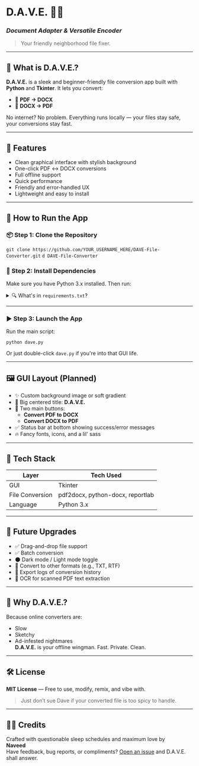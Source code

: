 # D.A.V.E. 🧠📄

### _Document Adapter & Versatile Encoder_

> Your friendly neighborhood file fixer.

---

## 🔧 What is D.A.V.E.?

**D.A.V.E.** is a sleek and beginner-friendly file conversion app built with **Python** and **Tkinter**. It lets you convert:

- 📄 **PDF → DOCX**
- 📃 **DOCX → PDF**

No internet? No problem. Everything runs locally — your files stay safe, your conversions stay fast.

---

## 🎯 Features

- Clean graphical interface with stylish background
- One-click PDF ↔ DOCX conversions
- Full offline support
- Quick performance
- Friendly and error-handled UX
- Lightweight and easy to install

---

## 🚀 How to Run the App

### 📦 Step 1: Clone the Repository

`git clone https://github.com/YOUR_USERNAME_HERE/DAVE-File-Converter.git`
`d DAVE-File-Converter`

### 🧰 Step 2: Install Dependencies

Make sure you have Python 3.x installed. Then run:

<details>
<summary>🔍 What's in <code>requirements.txt</code>?</summary>

- `pdf2docx` – For converting PDF to DOCX
- `python-docx` – For DOCX creation
- `reportlab` – For generating PDFs
- `tkinter` – For the GUI (comes pre-installed with most Python setups)

</details>

---

### ▶️ Step 3: Launch the App

Run the main script:

`python dave.py`

Or just double-click `dave.py` if you're into that GUI life.

---

## 🖼️ GUI Layout (Planned)

- ✨ Custom background image or soft gradient
- 🧠 Big centered title: **D.A.V.E.**
- 📂 Two main buttons:
  - **Convert PDF to DOCX**
  - **Convert DOCX to PDF**
- ✅ Status bar at bottom showing success/error messages
- 🔥 Fancy fonts, icons, and a lil' sass

---

## 🧠 Tech Stack

| Layer           | Tech Used                        |
| --------------- | -------------------------------- |
| GUI             | Tkinter                          |
| File Conversion | pdf2docx, python-docx, reportlab |
| Language        | Python 3.x                       |

---

## 🔮 Future Upgrades

- ✅ Drag-and-drop file support
- ✅ Batch conversion
- 🌑 Dark mode / Light mode toggle
- 💼 Convert to other formats (e.g., TXT, RTF)
- 💾 Export logs of conversion history
- 🧠 OCR for scanned PDF text extraction

---

## 🤔 Why D.A.V.E.?

Because online converters are:

- Slow
- Sketchy
- Ad-infested nightmares  
  **D.A.V.E.** is your offline wingman. Fast. Private. Clean.

---

## 🛠️ License

**MIT License** — Free to use, modify, remix, and vibe with.

> Just don’t sue Dave if your converted file is too spicy to handle.

---

## 🙋‍♂️ Credits

Crafted with questionable sleep schedules and maximum love by  
**Naveed**  
Have feedback, bug reports, or compliments? [Open an issue](https://github.com/naveedahmeds/DAVE-File-Converter/issues) and D.A.V.E. shall answer.
